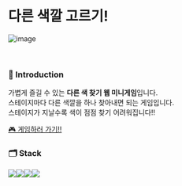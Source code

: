 <!-- <img src="https://capsule-render.vercel.app/api?type=waving&color=B931FC&height=150&section=header&text=&fontSize=0" /> -->


# 다른 색깔 고르기!
<p align="center">
  
![image](https://github.com/oesnuj/find-unique-color/assets/112786665/08d8acad-de2b-427b-b37a-8295bd5fc557)

<p>

<br>

### 🎨 Introduction  

가볍게 즐길 수 있는 **다른 색 찾기 웹 미니게임**입니다.
<br>
스테이지마다 다른 색깔을 하나 찾아내면 되는 게임입니다.
<br>
스테이지가 지날수록 색이 점점 찾기 어려워집니다!!
<br>

[🎮 게임하러 가기!!](https://splendorous-conkies-8e58b1.netlify.app/)
<br>


### 🗂 Stack
<img src="https://img.shields.io/badge/react-61DAFB?style=for-the-badge&logo=react&logoColor=white"><img src="https://img.shields.io/badge/HTML5-E34F26?style=for-the-badge&logo=html5&logoColor=white"/><img src="https://img.shields.io/badge/css3-1572B6?style=for-the-badge&logo=css3&logoColor=white"><img src="https://img.shields.io/badge/JavaScript-F7DF1E?style=for-the-badge&logo=JavaScript&logoColor=white"/>

